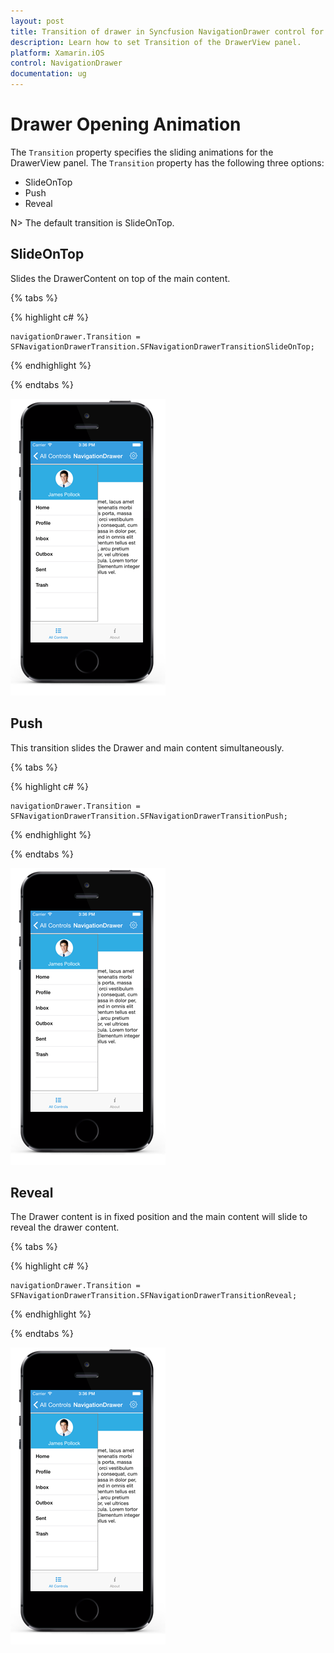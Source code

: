 ```yaml
---
layout: post
title: Transition of drawer in Syncfusion NavigationDrawer control for Xamarin.iOS
description: Learn how to set Transition of the DrawerView panel.
platform: Xamarin.iOS
control: NavigationDrawer
documentation: ug
---
```

# Drawer Opening Animation

The `Transition` property specifies the sliding animations for the DrawerView panel. The `Transition` property has the following three options:

* SlideOnTop
* Push
* Reveal

N> The default transition is SlideOnTop.

## SlideOnTop

Slides the DrawerContent on top of the main content.

{% tabs %}

{% highlight c# %} 

	navigationDrawer.Transition = SFNavigationDrawerTransition.SFNavigationDrawerTransitionSlideOnTop;

{% endhighlight %}

{% endtabs %}

![](images/Slide-on-top.png)

## Push

This transition slides the Drawer and main content simultaneously.

{% tabs %}

{% highlight c# %} 

	navigationDrawer.Transition = SFNavigationDrawerTransition.SFNavigationDrawerTransitionPush;

{% endhighlight %}

{% endtabs %}

![](images/push.png)

## Reveal

The Drawer content is in fixed position and the main content will slide to reveal the drawer content.

{% tabs %}

{% highlight c# %} 

	navigationDrawer.Transition = SFNavigationDrawerTransition.SFNavigationDrawerTransitionReveal;

{% endhighlight %}

{% endtabs %}

![](images/Reveal.png)
